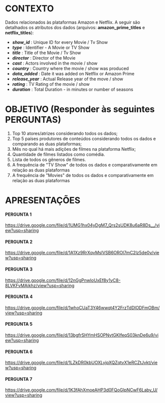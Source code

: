 # CONTEXTO
Dados relacionados às plataformas Amazon e Netflix. A seguir são detalhados os atributos dos dados (arquivos: __amazon_prime_titles__ e __netflix_titles__):

- **_show_id_** : Unique ID for every Movie / Tv Show
- **_type_** : Identifier - A Movie or TV Show
- **_title_** : Title of the Movie / Tv Show
- **_director_** : Director of the Movie
- **_cast_** : Actors involved in the movie / show
- **_country_** : Country where the movie / show was produced
- **_data_added_** : Date it was added on Netflix or Amazon Prime 
- **_release_year_** : Actual Release year of the move / show
- **_rating_** : TV Rating of the movie / show 
- **_duration_** : Total Duration - in minutes or number of seasons

# OBJETIVO (Responder às seguintes PERGUNTAS)
1. Top 10 atores/atrizes considerando todos os dados;
2. Top 5 países produtores de conteúdos considerando todos os dados e comparando as duas plataformas;
3. Mês no qual há mais adições de filmes na plataforma Netflix;
4. Quantidade de filmes listados como comédia.
5. Lista de todos os gêneros de filmes.
6. A frequência de "TV Show" de todos os dados e comparativamente em relação as duas plataformas
7. A frequência de "Movies" de todos os dados e comparativamente em relação as duas plataformas

# APRESENTAÇÕES
#### PERGUNTA 1
https://drive.google.com/file/d/1UMG1hx04yDgM7_Qrs2sUDK8u6aR8Ds__/view?usp=sharing
#### PERGUNTA 2
https://drive.google.com/file/d/1A1Xz9RrXqvMslVSB6OROl7mC2lz5de0v/view?usp=sharing
#### PERGUNTA 3
https://drive.google.com/file/d/12nGgPnwloUxEf8y1yC8-8LVKFvMAikhz/view?usp=sharing
#### PERGUNTA 4
https://drive.google.com/file/d/1whoCUaT3Y46wwqt4Y2FrzTdDlODFmOBm/view?usp=sharing
#### PERGUNTA 5
https://drive.google.com/file/d/13bgfrSHYmHSOPNvtGKIfeqS03knDe6u9/view?usp=sharing
#### PERGUNTA 6
https://drive.google.com/file/d/1LZkDR0kbUOXLyjpXQZqtvX1eRCZtJvkt/view?usp=sharing
#### PERGUNTA 7
https://drive.google.com/file/d/1K3fAhXmoeAHP3d0FQoGlpNCwF6Laby_U/view?usp=sharing
